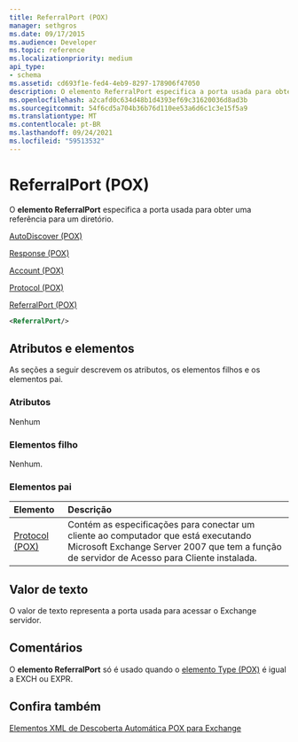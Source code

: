```yaml
---
title: ReferralPort (POX)
manager: sethgros
ms.date: 09/17/2015
ms.audience: Developer
ms.topic: reference
ms.localizationpriority: medium
api_type:
- schema
ms.assetid: cd693f1e-fed4-4eb9-8297-178906f47050
description: O elemento ReferralPort especifica a porta usada para obter uma referência para um diretório.
ms.openlocfilehash: a2cafd0c634d48b1d4393ef69c31620036d8ad3b
ms.sourcegitcommit: 54f6cd5a704b36b76d110ee53a6d6c1c3e15f5a9
ms.translationtype: MT
ms.contentlocale: pt-BR
ms.lasthandoff: 09/24/2021
ms.locfileid: "59513532"
---
```

# <a name="referralport-pox"></a>ReferralPort (POX)

O **elemento ReferralPort** especifica a porta usada para obter uma referência para um diretório. 
  
[AutoDiscover (POX)](autodiscover-pox.md)
  
[Response (POX)](response-pox.md)
  
[Account (POX)](account-pox.md)
  
[Protocol (POX)](protocol-pox.md)
  
[ReferralPort (POX)](referralport-pox.md)
  
```xml
<ReferralPort/>
```

## <a name="attributes-and-elements"></a>Atributos e elementos

As seções a seguir descrevem os atributos, os elementos filhos e os elementos pai.
  
### <a name="attributes"></a>Atributos

Nenhum
  
### <a name="child-elements"></a>Elementos filho

Nenhum.
  
### <a name="parent-elements"></a>Elementos pai

|**Elemento**|**Descrição**|
|:-----|:-----|
|[Protocol (POX)](protocol-pox.md) <br/> |Contém as especificações para conectar um cliente ao computador que está executando Microsoft Exchange Server 2007 que tem a função de servidor de Acesso para Cliente instalada.  <br/> |
   
## <a name="text-value"></a>Valor de texto

O valor de texto representa a porta usada para acessar o Exchange servidor.
  
## <a name="remarks"></a>Comentários

O **elemento ReferralPort** só é usado quando o [elemento Type (POX)](type-pox.md) é igual a EXCH ou EXPR. 
  
## <a name="see-also"></a>Confira também



[Elementos XML de Descoberta Automática POX para Exchange](pox-autodiscover-xml-elements-for-exchange.md)

